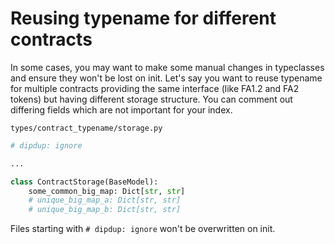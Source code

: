 # Reusing typename for different contracts

In some cases, you may want to make some manual changes in typeclasses and ensure they won't be lost on init. Let's say you want to reuse typename for multiple contracts providing the same interface (like FA1.2 and FA2 tokens) but having different storage structure. You can comment out differing fields which are not important for your index.

`types/contract_typename/storage.py`

```python
# dipdup: ignore

...

class ContractStorage(BaseModel):
    some_common_big_map: Dict[str, str]
    # unique_big_map_a: Dict[str, str]
    # unique_big_map_b: Dict[str, str]
```

Files starting with `# dipdup: ignore` won't be overwritten on init.
